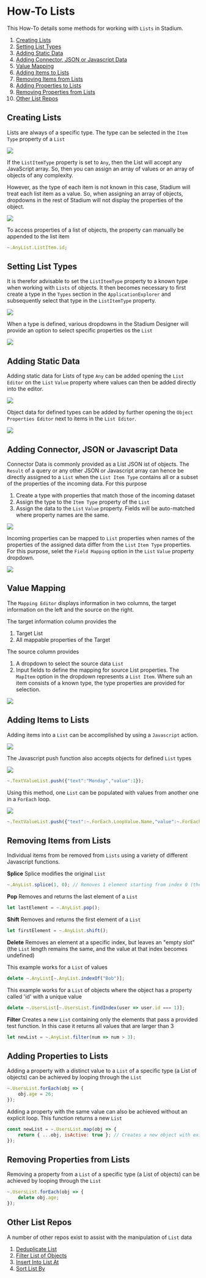 # How-To Lists <!-- omit in toc -->

This How-To details some methods for working with `Lists` in Stadium. 

1. [Creating Lists](#creating-lists)
2. [Setting List Types](#setting-list-types)
3. [Adding Static Data](#adding-static-data)
4. [Adding Connector, JSON or Javascript Data](#adding-connector-json-or-javascript-data)
5. [Value Mapping](#value-mapping)
6. [Adding Items to Lists](#adding-items-to-lists)
7. [Removing Items from Lists](#removing-items-from-lists)
8. [Adding Properties to Lists](#adding-properties-to-lists)
9. [Removing Properties from Lists](#removing-properties-from-lists)
10. [Other List Repos](#other-list-repos)

## Creating Lists

Lists are always of a specific type. The type can be selected in the `Item Type` property of a `List`

![](images/ListItemTypeProperty.png)

If the `ListItemType` property is set to `Any`, then the List will accept any JavaScript array. So, then you can assign an array of values or an array of objects of any complexity. 

However, as the type of each item is not known in this case, Stadium will treat each list item as a value. So, when assigning an array of objects, dropdowns in the rest of Stadium will not display the properties of the object. 

![](images/StadiumDropDownListTypeAny.png)

To access properties of a list of objects, the property can manually be appended to the list item

```javascript
~.AnyList.ListItem.id;
```

## Setting List Types

It is therefor advisable to set the `ListItemType` property to a known type when working with `Lists` of objects. It then becomes necessary to first create a type in the `Types` section in the `ApplicationExplorer` and subsequently select that type in the `ListItemType` property. 

![](images/KnownTypeSelection.png)

When a type is defined, various dropdowns in the Stadium Designer will provide an option to select specific properties os the `List`

![](images/StadiumDropDownListTypeSpecific.png)

## Adding Static Data

Adding static data for Lists of type `Any` can be added opening the `List Editor` on the `List` `Value` property where values can then be added directly into the editor. 

![](images/StaticListAnyType.png)

Object data for defined types can be added by further opening the `Object Properties Editor` next to items in the `List Editor`. 

![](images/StaticListSpecificType.png)

## Adding Connector, JSON or Javascript Data

Connector Data is commonly provided as a List JSON ist of objects. The `Result` of a query or any other JSON or Javascript array can hence be directly assigned to a `List` when the `List Item Type` contains all or a subset of the properties of the incoming data. For this purpose

1. Create a type with properties that match those of the incoming dataset
2. Assign the type to the `Item Type` property of the `List`
3. Assign the data to the `List` `Value` property. Fields will be auto-matched where property names are the same. 

![](images/DefinedConnectorDataType.png)

Incoming properties can be mapped to `List` properties when names of the properties of the assigned data differ from the `List` `Item Type` properties. For this purpose, selet the `Field Mapping` option in the `List` `Value` property dropdown. 

![](images/FieldMappingOption.png)

## Value Mapping

The `Mapping Editor` displays information in two columns, the target information on the left and the source on the right. 

The target information column provides the 
1. Target List 
2. All mappable properties of the Target

The source column provides 
1. A dropdown to select the source data `List`
2. Input fields to define the mapping for source List properties. The `MapItem` option in the dropdown represents a `List Item`. Where suh an item consists of a known type, the type properties are provided for selection. 

![](images/MappingEditor.png)

## Adding Items to Lists

Adding items into a `List` can be accomplished by using a `Javascript` action. 

![](images/AddToAnyList.png)

The Javascript push function also accepts objects for defined `List` types

![](images/AddToDefinedList.png)

```javascript
~.TextValueList.push({"text":"Monday","value":1});
```

Using this method, one `List` can be populated with values from another one in a `ForEach` loop. 

![](images/AddingInLoop.png)

```javascript
~.TextValueList.push({"text":~.ForEach.LoopValue.Name,"value":~.ForEach.LoopValue.CountryCode});
```

## Removing Items from Lists

Individual items from be removed from `Lists` using a variety of different Javascript functions.

**Splice**
Splice modifies the original `List`

```javascript
~.AnyList.splice(1, 0); // Removes 1 element starting from index 0 (the first list item)
```

**Pop**
Removes and returns the last element of a `List`

```javascript
let lastElement = ~.AnyList.pop();
```

**Shift**
Removes and returns the first element of a `List`

```javascript
let firstElement = ~.AnyList.shift();
```

**Delete**
Removes an element at a specific index, but leaves an "empty slot" (the `List` length remains the same, and the value at that index becomes undefined)

This example works for a `List` of values
```javascript
delete ~.AnyList[~.AnyList.indexOf("Bob")];
```

This example works for a `List` of objects where the object has a property called 'id' with a unique value
```javascript
delete ~.UsersList[~.UsersList.findIndex(user => user.id === 1)];
```

**Filter**
Creates a new `List` containing only the elements that pass a provided test function. In this case it returns all values that are larger than 3

```javascript
let newList = ~.AnyList.filter(num => num > 3);
```

## Adding Properties to Lists
Adding a property with a distinct value to a `List` of a specific type (a List of objects) can be achieved by looping through the `List`

```javascript
~.UsersList.forEach(obj => {
    obj.age = 26;
});
```

Adding a property with the same value can also be achieved without an explicit loop. This function returns a new `List`
```javascript
const newList = ~.UsersList.map(obj => {
    return { ...obj, isActive: true }; // Creates a new object with existing properties and the new 'isActive' property
});
```

## Removing Properties from Lists 
Removing a property from a `List` of a specific type (a List of objects) can be achieved by looping through the `List`

```javascript
~.UsersList.forEach(obj => {
    delete obj.age; 
});
```

## Other List Repos 
A number of other repos exist to assist with the manipulation of `List` data

1. [Deduplicate List](https://github.com/stadium-software/utils-deduplicate-array)
2. [Filter List of Objects](https://github.com/stadium-software/utils-filter-objects-list)
3. [Insert Into List At](https://github.com/stadium-software/utils-insert-into-array-at)
4. [Sort List By](https://github.com/stadium-software/utils-sort-array-by)
